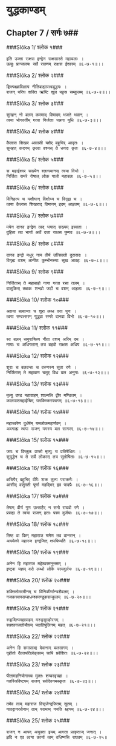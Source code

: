 युद्धकाण्डम्
===============================


## Chapter 7  / सर्गः ७##


###Slōka 1/ श्लोक १###


    इति उक्ता राक्षस इन्द्रेण राक्षसास्ते महाबलाः ।
    ऊचुः प्रान्जलयः सर्वे रावणम् राक्षस ईश्वरम् ॥६-७-१॥।।


###Slōka 2/ श्लोक २###


    द्विष्त्पक्ष्ह्मविज्ञाय नीतिबाह्यास्त्वबुद्धयः ।
    राजन् परिघ शक्ति ऋष्टि शूल पट्टस सम्कुलम् ॥६-७-२॥।।


###Slōka 3/ श्लोक ३###


    सुमहन् नो बलम् कस्माद् विषादम् भजते भवान् ।
    त्वया भोगवतीम् गत्वा निर्जताः पन्नगा युधि ॥६-७-३॥।।


###Slōka 4/ श्लोक ४###


    कैलास शिखर आवासी यक्षैर् बहुभिर् आवृतः ।
    सुमहत् कदनम् कृत्वा वश्यस् ते धनदः कृतः ॥६-७-४॥।।


###Slōka 5/ श्लोक ५###


    स महाईश्वर सख्येन श्लाघमानस् त्वया विभो ।
    निर्जितः समरे रोषाल् लोक पालो महाबलः ॥६-७-५॥।।


###Slōka 6/ श्लोक ६###


    विनिहत्य च यक्षौघान् विक्षोभ्य च विगृह्य च ।
    त्वया कैलास शिखराद् विमानम् इदम् आहृतम् ॥६-७-६॥।।


###Slōka 7/ श्लोक ७###


    मयेन दानव इन्द्रेण त्वद् भयात् सख्यम् इच्चता ।
    दुहिता तव भार्या अर्थे दत्ता राक्षस पुम्गव ॥६-७-७॥।।


###Slōka 8/ श्लोक ८###


    दानव इन्द्रो मधुर् नाम वीर्य उत्सिक्तो दुरासदः ।
    विगृह्य वशम् आनीतः कुम्भीनस्याः सुख आवहः ॥६-७-८॥।।


###Slōka 9/ श्लोक ९###


    निर्जितास् ते महाबाहो नागा गत्वा रसा तलम् ।
    वासुकिस् तक्षकः शन्खो जटी च वशम् आहृताः ॥६-७-९॥।।


###Slōka 10/ श्लोक १०###


    अक्षया बलवन्तः च शूरा लब्ध वराः पुनः ।
    त्वया सम्वत्सरम् युद्ध्वा समरे दानवा विभो ॥६-७-१०॥।।


###Slōka 11/ श्लोक ११###


    स्व बलम् समुपाश्रित्य नीता वशम् अरिम् दम ।
    मायाः च अधिगतास् तत्र बहवो राक्षस अधिप ॥६-७-११॥।।


###Slōka 12/ श्लोक १२###


    शूराः च बलवन्तः च वरुणस्य सुता रणे ।
    निर्जितास् ते महाबाग चतुर् विध बल अनुगाः ॥६-७-१२॥।।


###Slōka 13/ श्लोक १३###


    मृत्यु दण्ड महाग्राहम् शाल्मलि द्वीप मण्डितम् ।
    कालपाशमहाईचिम् यमकिम्करपन्नगम् ॥६-७-१३॥।।


###Slōka 14/ श्लोक १४###


    महाज्वरेण दुर्धर्षम् यमलोकमहार्णवम् ।
    अवगाह्य त्वया राजन् यमस्य बल सागरम् ॥६-७-१४॥।।


###Slōka 15/ श्लोक १५###


    जयः च विप्लुलः प्राप्तो मृत्युः च प्रतिषेधितः ।
    सुयुद्धेन च ते सर्वे लोकास् तत्र सुतोषिताः ॥६-७-१५॥।।


###Slōka 16/ श्लोक १६###


    क्षत्रियैर् बहुभिर् वीरैः शक्र तुल्य पराक्रमैः ।
    आसीद् वसुमती पूर्णा महद्भिर् इव पादपैः ॥६-७-१६॥।।


###Slōka 17/ श्लोक १७###


    तेषाम् वीर्य गुण उत्साहैर् न समो राघवो रणे ।
    प्रसह्य ते त्वया राजन् हताः परम दुर्जयाः ॥६-७-१७॥।।


###Slōka 18/ श्लोक १८###


    तिष्ठ वा किम् महाराज श्रमेण तव वानरान् ।
    अयमेको महारज इन्द्रजित् क्षपयिष्यति ॥६-७-१८॥।।


###Slōka 19/ श्लोक १९###


    अनेन हि महाराज महेश्वरमनुत्तमम् ।
    इष्ट्वा यज्ञम् वरो लब्धो लोके परमदुर्लभः ॥६-७-१९॥।।


###Slōka 20/ श्लोक २०###


    शक्तितोमरमीनम् च विनिकीर्णान्त्रशैवलम् ।
    गजकच्चपसम्बाधम्श्वमण्डूकसम्कुलम् ॥६-७-२०॥।।


###Slōka 21/ श्लोक २१###


    रुद्रादित्यमहाग्राहम् मरुद्वसुमहोरगम् ।
    रथश्वगजतोयौघम् पदातिपुलिनम् महत् ॥६-७-२१॥।।


###Slōka 22/ श्लोक २२###


    अनेन हि समासाद्य देवानाम् बलसागम् ।
    गृहीतो दैवतपतिर्लङ्काम् चापि प्रवेशितः ॥६-७-२२॥।।


###Slōka 23/ श्लोक २३###


    पीतामहनियोगाच्च मुक्तः शम्बरवृत्रहा ।
    गतस्त्रिविष्टपम् राजन् सर्वदेवनमस्कृतः ॥६-७-२३॥।।


###Slōka 24/ श्लोक २४###


    तमेव त्वम् महाराज विसृजेन्द्रजितम् सुतम् ।
    यावद्वानरसेनाम् ताम् परामाम् नयति क्ष्हयम् ॥६-७-२४॥।।


###Slōka 25/ श्लोक २५###


    राजन् न आपद् अयुक्ता इयम् आगता प्राकृताज् जनात् ।
    हृदि न एव त्वया कार्या त्वम् वधिष्यसि राघवम् ॥६-७-२५॥


